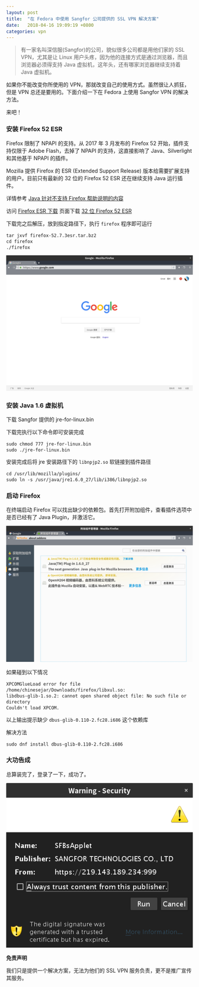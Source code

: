 ```yaml
---
layout: post
title:  "在 Fedora 中使用 Sangfor 公司提供的 SSL VPN 解决方案"
date:   2018-04-16 19:09:19 +0800
categories: vpn
---
```


> 有一家名叫深信服(Sangfor)的公司，貌似很多公司都是用他们家的 SSL VPN，尤其是让 Linux 用户头疼，因为他的连接方式是通过浏览器，而且浏览器必须得支持 Java 虚拟机，这年头，还有哪家浏览器继续支持着 Java 虚拟机。

如果你不能改变你所使用的 VPN，那就改变自己的使用方式。虽然很让人抓狂，但是 VPN 总还是要用的。下面介绍一下在 Fedora 上使用 Sangfor VPN 的解决方法。

来吧！

### 安装 Firefox 52 ESR

Firefox 限制了 NPAPI 的支持。从 2017 年 3 月发布的 Firefox 52 开始，插件支持仅限于 Adobe Flash，去掉了 NPAPI 的支持，这直接影响了 Java、Silverlight 和其他基于 NPAPI 的插件。

Mozilla 提供 Firefox 的 ESR (Extended Support Release) 版本给需要扩展支持的用户。目前只有最新的 32 位的 Firefox 52 ESR 还在继续支持 Java 运行插件。

详情参考 [Java 针对不支持 Firefox 帮助说明的内容](https://java.com/en/download/help/firefox_java.xml)

访问 [Firefox ESR 下载](https://www.mozilla.org/en-US/firefox/organizations/all/) 页面下载 [32 位 Firefox 52 ESR](https://download.mozilla.org/?product=firefox-esr-latest-ssl&os=linux&lang=zh-CN)

下载完之后解压，放到指定路径下，执行 `firefox` 程序即可运行

```
tar jxvf firefox-52.7.3esr.tar.bz2
cd firefox
./firefox
```

![Firefox](/assets/2018/04/16/firefox.png "Firefox")

### 安装 Java 1.6 虚拟机

下载 Sangfor 提供的 jre-for-linux.bin

下载完执行以下命令即可安装完成

```
sudo chmod 777 jre-for-linux.bin
sudo ./jre-for-linux.bin
```

安装完成后将 jre 安装路径下的 `libnpjp2.so` 软链接到插件路径

```
cd /usr/lib/mozilla/plugins/
sudo ln -s /usr/java/jre1.6.0_27/lib/i386/libnpjp2.so
```

### 启动 Firefox

在终端启动 Firefox 可以找出缺少的依赖包。首先打开附加组件，查看插件选项中是否已经有了 Java Plugin，并激活它。

![FirefoxPlugin](/assets/2018/04/16/firefox_plugin.png "FirefoxPlugin")

如果碰到以下情况

```
XPCOMGlueLoad error for file /home/chinesejar/Downloads/firefox/libxul.so:
libdbus-glib-1.so.2: cannot open shared object file: No such file or directory
Couldn't load XPCOM.
```

以上输出提示缺少 `dbus-glib-0.110-2.fc28.i686` 这个依赖库

解决方法

```
sudo dnf install dbus-glib-0.110-2.fc28.i686
```

### 大功告成

总算装完了，登录了一下，成功了。

![FirefoxTrust](/assets/2018/04/16/firefox_trust.png "FirefoxTrust")

**免责声明**

我们只是提供一个解决方案，无法为他们的 SSL VPN 服务负责，更不是推广宣传其服务。
